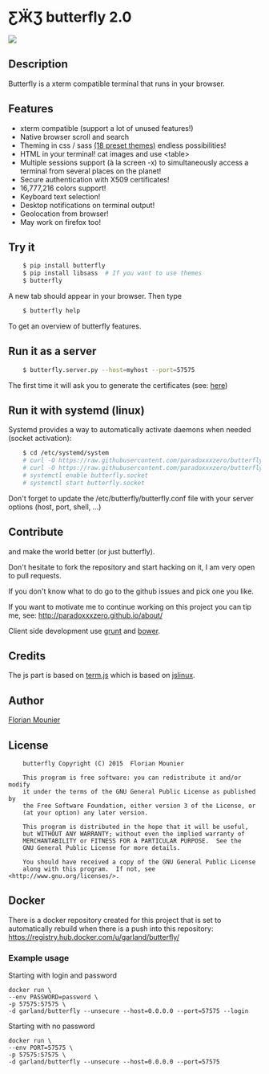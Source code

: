 # ƸӜƷ butterfly 2.0

![](http://paradoxxxzero.github.io/assets/butterfly_2.0_1.gif)


## Description

Butterfly is a xterm compatible terminal that runs in your browser.


## Features

* xterm compatible (support a lot of unused features!)
* Native browser scroll and search
* Theming in css / sass [(18 preset themes)](https://github.com/paradoxxxzero/butterfly-themes) endless possibilities!
* HTML in your terminal! cat images and use &lt;table&gt;
* Multiple sessions support (à la screen -x) to simultaneously access a terminal from several places on the planet!
* Secure authentication with X509 certificates!
* 16,777,216 colors support!
* Keyboard text selection!
* Desktop notifications on terminal output!
* Geolocation from browser!
* May work on firefox too!

## Try it

```bash
    $ pip install butterfly
    $ pip install libsass  # If you want to use themes
    $ butterfly
```

A new tab should appear in your browser. Then type

```bash
    $ butterfly help
```

To get an overview of butterfly features.


## Run it as a server

```bash
    $ butterfly.server.py --host=myhost --port=57575
```

The first time it will ask you to generate the certificates (see: [here](http://paradoxxxzero.github.io/2014/03/21/butterfly-with-ssl-auth.html))


## Run it with systemd (linux)

Systemd provides a way to automatically activate daemons when needed (socket activation):

```bash
    $ cd /etc/systemd/system
    # curl -O https://raw.githubusercontent.com/paradoxxxzero/butterfly/master/butterfly.service
    # curl -O https://raw.githubusercontent.com/paradoxxxzero/butterfly/master/butterfly.socket
    # systemctl enable butterfly.socket
    # systemctl start butterfly.socket
```

Don't forget to update the /etc/butterfly/butterfly.conf file with your server options (host, port, shell, ...)

## Contribute

and make the world better (or just butterfly).

Don't hesitate to fork the repository and start hacking on it, I am very open to pull requests.

If you don't know what to do go to the github issues and pick one you like.

If you want to motivate me to continue working on this project you can tip me, see: http://paradoxxxzero.github.io/about/

Client side development use [grunt](http://gruntjs.com/) and [bower](http://bower.io/).


## Credits

The js part is based on [term.js](https://github.com/chjj/term.js/) which is based on [jslinux](http://bellard.org/jslinux/).
## Author

[Florian Mounier](http://paradoxxxzero.github.io/)


## License

```
    butterfly Copyright (C) 2015  Florian Mounier

    This program is free software: you can redistribute it and/or modify
    it under the terms of the GNU General Public License as published by
    the Free Software Foundation, either version 3 of the License, or
    (at your option) any later version.

    This program is distributed in the hope that it will be useful,
    but WITHOUT ANY WARRANTY; without even the implied warranty of
    MERCHANTABILITY or FITNESS FOR A PARTICULAR PURPOSE.  See the
    GNU General Public License for more details.

    You should have received a copy of the GNU General Public License
    along with this program.  If not, see <http://www.gnu.org/licenses/>.
```

## Docker
There is a docker repository created for this project that is set to automatically rebuild when there is a push
into this repository: https://registry.hub.docker.com/u/garland/butterfly/

### Example usage

Starting with login and password

```
docker run \
--env PASSWORD=password \
-p 57575:57575 \
-d garland/butterfly --unsecure --host=0.0.0.0 --port=57575 --login
```

Starting with no password

```
docker run \
--env PORT=57575 \
-p 57575:57575 \
-d garland/butterfly --unsecure --host=0.0.0.0 --port=57575
```
